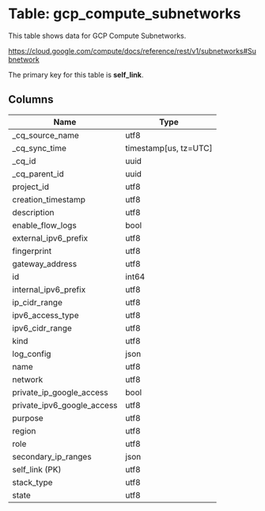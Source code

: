 # Table: gcp_compute_subnetworks

This table shows data for GCP Compute Subnetworks.

https://cloud.google.com/compute/docs/reference/rest/v1/subnetworks#Subnetwork

The primary key for this table is **self_link**.

## Columns

| Name          | Type          |
| ------------- | ------------- |
|_cq_source_name|utf8|
|_cq_sync_time|timestamp[us, tz=UTC]|
|_cq_id|uuid|
|_cq_parent_id|uuid|
|project_id|utf8|
|creation_timestamp|utf8|
|description|utf8|
|enable_flow_logs|bool|
|external_ipv6_prefix|utf8|
|fingerprint|utf8|
|gateway_address|utf8|
|id|int64|
|internal_ipv6_prefix|utf8|
|ip_cidr_range|utf8|
|ipv6_access_type|utf8|
|ipv6_cidr_range|utf8|
|kind|utf8|
|log_config|json|
|name|utf8|
|network|utf8|
|private_ip_google_access|bool|
|private_ipv6_google_access|utf8|
|purpose|utf8|
|region|utf8|
|role|utf8|
|secondary_ip_ranges|json|
|self_link (PK)|utf8|
|stack_type|utf8|
|state|utf8|